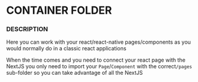 # CONTAINER FOLDER

### DESCRIPTION

Here you can work with your react/react-native pages/components as you would normally do in a classic react applications

When the time comes and you need to connect your react page with the NextJS you only need to import your `Page`/`Component`
with the correct`/pages` sub-folder so you can take advantage of all the NextJS
